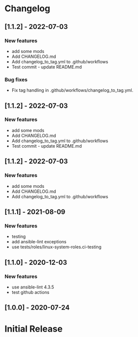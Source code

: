 Changelog
=========

[1.1.2] - 2022-07-03
--------------------

 ### New features

 - add some mods
 - Add CHANGELOG.md
 - Add changelog_to_tag.yml to .github/workflows
 - Test commit - update README.md

 ### Bug fixes

 - Fix tag handling in .github/workflows/changelog_to_tag.yml.

[1.1.2] - 2022-07-03
--------------------

### New features

- add some mods
- Add CHANGELOG.md
- Add changelog_to_tag.yml to .github/workflows
- Test commit - update README.md

[1.1.2] - 2022-07-03
--------------------

### New features

- add some mods
- Add CHANGELOG.md
- Add changelog_to_tag.yml to .github/workflows

[1.1.1] - 2021-08-09
--------------------

### New features

- testing
- add ansible-lint exceptions
- use tests/roles/linux-system-roles.ci-testing

[1.1.0] - 2020-12-03
--------------------

### New features

- use ansible-lint 4.3.5
- test github actions

[1.0.0] - 2020-07-24
--------------------

# Initial Release

